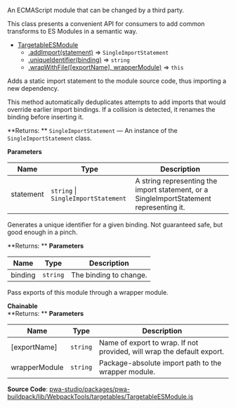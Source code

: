 
An ECMAScript module that can be changed by a third party.

This class presents a convenient API for consumers to add common transforms to ES
Modules in a semantic way.


* [TargetableESModule](#TargetableESModule)
    * [.addImport(statement)](#TargetableESModule+addImport) ⇒ `SingleImportStatement`
    * [.uniqueIdentifier(binding)](#TargetableESModule+uniqueIdentifier) ⇒ `string`
    * [.wrapWithFile([exportName], wrapperModule)](#TargetableESModule+wrapWithFile) ⇒ `this`


Adds a static import statement to the module source code, thus importing
a new dependency.

This method automatically deduplicates attempts to add imports that would override
earlier import bindings.
If a collision is detected, it renames the binding before inserting it.

**Returns: **
`SingleImportStatement`
   — An instance of the `SingleImportStatement` class.

**Parameters**

| Name | Type | Description |
| --- | --- | --- |
| statement | `string` \| `SingleImportStatement` | A string representing the import statement, or a SingleImportStatement representing it. |


Generates a unique identifier for a given binding. Not guaranteed safe,
but good enough in a pinch.

**Returns: **
**Parameters**

| Name | Type | Description |
| --- | --- | --- |
| binding | `string` | The binding to change. |


Pass exports of this module through a wrapper module.

**Chainable**  
**Returns: **
**Parameters**

| Name | Type | Description |
| --- | --- | --- |
| [exportName] | `string` | Name of export to wrap. If not provided, will wrap the default export. |
| wrapperModule | `string` | Package-absolute import path to the wrapper module. |



**Source Code**: [pwa-studio/packages/pwa-buildpack/lib/WebpackTools/targetables/TargetableESModule.js](https://github.com/magento/pwa-studio/blob/develop/packages/pwa-buildpack/lib/WebpackTools/targetables/TargetableESModule.js)